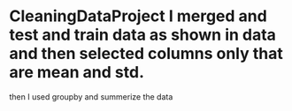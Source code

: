 # CleaningDataProject I merged and test and train data as shown in data and then selected columns only that are mean and std. 
then I used groupby and summerize the data
